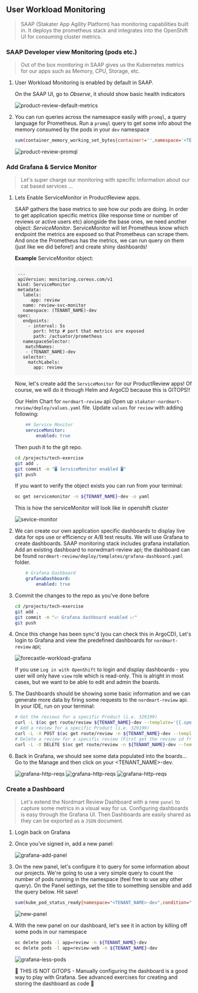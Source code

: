 ## User Workload Monitoring

> SAAP (Stakater App Agility Platform) has monitoring capabilities built in. It deploys the prometheus stack and integrates into the OpenShift UI for consuming cluster metrics.

### SAAP Developer view Monitoring (pods etc.)

> Out of the box monitoring in SAAP gives us the Kubernetes metrics for our apps such as Memory, CPU, Storage, etc.

1. User Workload Monitoring is enabled by default in SAAP.

    On the SAAP UI, go to *Observe*, it should show basic health indicators

    ![product-review-default-metrics](images/product-review-default-metrics.png)

2. You can run queries across the namesapce easily with `promql`, a query language for Prometheus. Run a `promql` query to get some info about the memory consumed by the pods in your `dev` namespace

    ```bash
    sum(container_memory_working_set_bytes{container!='',namespace='<TENANT_NAME>-dev'}) by (pod)
    ```

    ![product-review-promql](images/product-review-promql.png)

### Add Grafana & Service Monitor

> Let's super charge our monitoring with specific information about our cat based services ...

1. Lets Enable ServiceMonitor in ProductReview apps.

    SAAP gathers the base metrics to see how our pods are doing. In order to get application specific metrics (like response time or number of reviews or active users etc) alongside the base ones, we need another object: _ServiceMonitor_. ServiceMonitor will let Prometheus know which endpoint the metrics are exposed so that Prometheus can scrape them. And once the Prometheus has the metrics, we can run query on them (just like we did before!) and create shiny dashboards!

    **Example** ServiceMonitor object:

    <div class="highlight" style="background: #f7f7f7">
    <pre><code class="language-yaml">
    ---
    apiVersion: monitoring.coreos.com/v1
    kind: ServiceMonitor
    metadata:
      labels:
         app: review
      name: review-svc-monitor
      namespace: (TENANT_NAME)-dev
    spec:
      endpoints:
        - interval: 5s
          port: http # port that metrics are exposed
          path: /actuator/prometheus
      namespaceSelector:
       matchNames:
       - (TENANT_NAME)-dev
      selector:
        matchLabels:
          app: review
    </code></pre></div>

    Now, let's create add the `ServiceMonitor` for our ProductReview apps! Of course, we will do it through Helm and ArgoCD because this is GITOPS!!

    Our Helm Chart for `nordmart-review` api Open up `stakater-nordmart-review/deploy/values.yaml` file. Update `values` for `review` with adding following:

    ```yaml
        ## Service Monitor
        serviceMonitor:
            enabled: true    
    ```

    Then push it to the git repo.

    ```bash
    cd /projects/tech-exercise
    git add .
    git commit -m "🖥️ ServiceMonitor enabled 🖥️"
    git push
    ```

    If you want to verify the object exists you can run from your terminal:

    ```bash
    oc get servicemonitor -n ${TENANT_NAME}-dev -o yaml
    ```

   This is how the serviceMonitor will look like in openshift cluster

   ![sevice-monitor](./images/review-service-monitor.png)


2. We can create our own application specific dashboards to display live data for ops use or efficiency or A/B test results. We will use Grafana to create dashboards. SAAP monitoring stack includes grafana installation. Add an existing dashboard to norwdmart-review api; the dashboard can be found `nordmart-review/deploy/templates/grafana-dashboard.yaml` folder.

    ```yaml
        # Grafana Dashboard
        grafanaDashboard:
            enabled: true
    ```

3. Commit the changes to the repo as you've done before

    ```bash
    cd /projects/tech-exercise
    git add .
    git commit -m "📈 Grafana dashboard enabled 📈"
    git push
    ```

4. Once this change has been sync'd (you can check this in ArgoCD), Let's login to Grafana and view the predefined dashboards for `nordmart-review` api;

    ![forecastle-workload-grafana](images/forecastle-workload-grafana.png)

    If you use `Log in with OpenShift` to login and display dashboards - you user will only have `view` role which is read-only. This is alright in most cases, but we want to be able to edit and admin the boards.

5. The Dashboards should be showing some basic information and we can generate more data by firing some requests to the `nordmart-review` api. In your IDE, run on your terminal:

    ```bash
    # Get the reviews for a specific Product (i.e. 329199)
    curl -L $(oc get route/review ${TENANT_NAME}-dev --template='{{.spec.host}}')/api/review/329199
    # Add a review for a specific Product (i.e. 329199)
    curl -L -X POST $(oc get route/review -n ${TENANT_NAME}-dev --template='{{.spec.host}}')/api/review/329199/John/5/Great
    # Delete a review for a specific review (First get the review id from Get request)
    curl -L -X DELETE $(oc get route/review -n ${TENANT_NAME}-dev --template='{{.spec.host}}')/api/review/6323904100aeb66032db19dc
    ```

6. Back in Grafana, we should see some data populated into the boards... Go to the Manage and then click on your <TENANT_NAME>-dev.

    ![grafana-http-reqs](./images/product-review-grafana-dashboard-manage.png)
    ![grafana-http-reqs](./images/product-review-grafana-dashboard-tanent.png)
    ![grafana-http-reqs](./images/product-review-grafana-dashboard.png)

### Create a Dashboard

> Let's extend the Nordmart Review Dashboard with a new `panel` to capture some metrics in a visual way for us. Configuring dashboards is easy through the Grafana UI. Then Dashboards are easily shared as they can be exported as a `JSON` document.

1. Login back on Grafana

2. Once you've signed in, add a new panel:

    ![grafana-add-panel](./images/grafana-add-panel.png)

3. On the new panel, let's configure it to query for some information about our projects. We're going to use a very simple query to count the number of pods running in the namespace (feel free to use any other query). On the Panel settings, set the title to something sensible and add the query below. Hit save!

    ```bash
    sum(kube_pod_status_ready{namespace="<TENANT_NAME>-dev",condition="true"})
    ```

    ![new-panel](./images/new-panel.png)

4. With the new panel on our dashboard, let's see it in action by killing off some pods in our namespace

    ```bash
    oc delete pods -l app=review -n ${TENANT_NAME}-dev
    oc delete pods -l app=review-web -n ${TENANT_NAME}-dev
    ```

    ![grafana-less-pods](./images/grafana-less-pods.png)

    <p class="tip">
    🐌 THIS IS NOT GITOPS - Manually configuring the dashboard is a good way to play with Grafana. See advanced exercises for creating and storing the dashboard as code 🐎
    </p>
